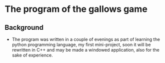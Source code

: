 # The program of the gallows game
## Background
- The program was written in a couple of evenings as part of learning the python programming language, my first mini-project, soon it will be rewritten in C++ and may be made a windowed application, also for the sake of experience.
